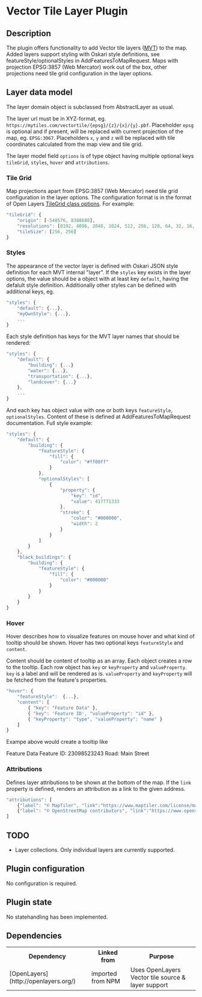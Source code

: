 # Vector Tile Layer Plugin  

## Description

The plugin offers functionality to add Vector tile layers ([MVT](https://www.mapbox.com/vector-tiles/specification/)) to the map. Added layers support styling with Oskari style definitions, see featureStyle/optionalStyles in AddFeaturesToMapRequest. Maps with projection EPSG:3857 (Web Mercator) work out of the box, other projections need tile grid configuration in the layer options.


## Layer data model

The layer domain object is subclassed from AbstractLayer as usual.

The layer url must be in XYZ-format, eg. `https://mytiles.com/vectortile/{epsg}/{z}/{x}/{y}.pbf`. Placeholder `epsg` is optional and if present, will be replaced with current projection of the map, eg. `EPSG:3067`. Placeholders `x`, `y` and `z` will be replaced with tile coordinates calculated from the map view and tile grid.

The layer model field `options` is of type object having multiple optional keys `tileGrid`, `styles`, `hover` and `attributions`.

### Tile Grid

Map projections apart from EPSG:3857 (Web Mercator) need tile grid configuration in the layer options. The configuration format is in the format of Open Layers [TileGrid class options](http://openlayers.org/en/v5.2.0/apidoc/module-ol_tilegrid_TileGrid-TileGrid.html#TileGrid). For example:

```javascript
"tileGrid": {
    "origin": [-548576, 8388608],
    "resolutions": [8192, 4096, 2048, 1024, 512, 256, 128, 64, 32, 16, 8, 4, 2, 1, 0.5, 0.25],
    "tileSize": [256, 256]
}
```

### Styles

The appearance of the vector layer is defined with Oskari JSON style definition for each MVT internal "layer". If the `styles` key exists in the layer options, the value should be a object with at least key `default`, having the defalult style definition. Additionally other styles can be defined with additional keys, eg.

```javascript
"styles": {
    "default": {...},
    "myOwnStyle": {...},
    ...
}
```

Each style definition has keys for the MVT layer names that should be rendered:

```javascript
"styles": {
    "default": {
        "building": {...}
        "water": {...},
        "transportation": {...},
        "landcover": {...}
    },
    ...
}
```

And each key has object value with one or both keys `featureStyle`, `optionalStyles`. Content of these is defined at AddFeaturesToMapRequest documentation. Full style example:

```javascript
"styles": {
    "default": {
        "building": {
            "featureStyle": {
                "fill": {
                    "color": "#ff00ff"
                }
            },
            "optionalStyles": [
                {
                    "property": {
                        "key": "id",
                        "value": 417771333
                    },
                    "stroke": {
                        "color": "#000000",
                        "width": 2
                    }
                }
            ]
        }
    },
    "black_buildings": {
        "building": {
            "featureStyle": {
                "fill": {
                    "color": "#000000"
                }
            }
        }
    }
}
```

### Hover

Hover describes how to visualize features on mouse hover and what kind of tooltip should be shown.
Hover has two optional keys `featureStyle` and `content`.

Content should be content of tooltip as an array. Each object creates a row to the tooltip.
Each row object has `key` or `keyProperty` and `valueProperty`.
`key` is a label and will be rendered as is.
`valueProperty` and `keyProperty` will be fetched from the feature's properties.

```javascript
"hover": {
    "featureStyle":  {...},
    "content": [
        { "key": "Feature Data" },
        { "key": 'Feature ID', "valueProperty": "id" },
        { "keyProperty": "type", "valueProperty": "name" }
    ]
}
```
Exampe above would create a tooltip like

Feature Data
Feature ID: 23098523243
Road: Main Street

### Attributions

Defines layer attributions to be shown at the bottom of the map.
If the `link` property is defined, renders an attribution as a link to the given address.

```javascript
"attributions": [
    {"label": "© MapTiler", "link":"https://www.maptiler.com/license/maps/"},
    {"label": "© OpenStreetMap contributors", "link":"https://www.openstreetmap.org/copyright"}
]
```

## TODO

* Layer collections. Only individual layers are currently supported.

## Plugin configuration

No configuration is required. 

## Plugin state

No statehandling has been implemented.

## Dependencies

<table class="table">
  <tr>
    <th>Dependency</th><th>Linked from</th><th>Purpose</th>
  </tr>
  <tr>
    <td> [OpenLayers](http://openlayers.org/) </td>
    <td> imported from NPM</td>
    <td> Uses OpenLayers Vector tile source & layer support</td>
  </tr>
</table>
